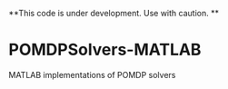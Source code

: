 **This code is under development. Use with caution. **

# POMDPSolvers-MATLAB
MATLAB implementations of POMDP solvers
